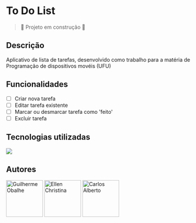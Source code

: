 # To Do List
> :construction: Projeto em construção :construction:

## Descrição 
Aplicativo de lista de tarefas, desenvolvido como trabalho para a matéria de Programação de dispositivos movéis (UFU)

## Funcionalidades 
- [ ] Criar nova tarefa
- [ ] Editar tarefa existente
- [ ] Marcar ou desmarcar tarefa como 'feito'
- [ ] Excluir tarefa

## Tecnologias utilizadas
<img src="https://img.shields.io/badge/Kotlin-0095D5?style=for-the-badge&logo=kotlin&logoColor=white" /> 

## Autores
[<img src="https://images.weserv.nl/?url=https://avatars.githubusercontent.com/u/65309351?v=4&mask=circle" width="100" title="Guilherme Obalhe">](https://github.com/GuilhermeObalhe)
[<img src="https://images.weserv.nl/?url=https://avatars.githubusercontent.com/u/53973937?v=4&mask=circle" width="100" title="Ellen Christina">](https://github.com/Ellen172)
[<img src="https://images.weserv.nl/?url=A_DEFINIR&mask=circle" width="100" title="Carlos Alberto">](A_DEFINIR)
